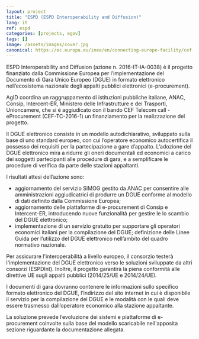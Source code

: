 ```yaml
---
layout: project
title: "ESPD (ESPD Interoperability and Diffusion)"
lang: it
ref: espd
categories: [projects, egov]
tags: []
image: /assets/images/cover.jpg
canonical: https://ec.europa.eu/inea/en/connecting-europe-facility/cef-telecom/2016-it-ia-0038
---
```


ESPD Interoperability and Diffusion (azione n. 2016-IT-IA-0038) è il progetto finanziato dalla Commissione Europea per l’implementazione del Documento di Gara Unico Europeo (DGUE) in formato elettronico nell’ecosistema nazionale degli appalti pubblici elettronici (e-procurement).

AgID coordina un raggruppamento di istituzioni pubbliche italiane, ANAC, Consip, Intercent-ER,   Ministero delle Infrastrutture e dei Trasporti, Unioncamere, che si è aggiudicato con il bando  CEF Telecom call - eProcurement (CEF-TC-2016-1) un finanziamento per la realizzazione del progetto.

Il DGUE elettronico consiste in un modello autodichiarativo, sviluppato sulla base di uno standard europeo, con cui l’operatore economico autocertifica il possesso dei requisiti per la partecipazione a gare d’appalto.  L’adozione del DGUE elettronico mira a ridurre gli oneri documentali ed economici a carico dei soggetti partecipanti alle procedure di gara, e a semplificare le procedure di verifica da parte delle stazioni appaltanti.

I risultati attesi dell’azione sono:

* aggiornamento del servizio SIMOG gestito da ANAC per consentire alle amministrazioni aggiudicatrici di produrre un DGUE conforme al modello di dati definito dalla Commissione Europea;
* aggiornamento delle piattaforme di e-procurement di Consip e Intercent-ER, introducendo nuove funzionalità per gestire le lo scambio del DGUE elettronico;
* implementazione di un servizio gratuito per supportare gli operatori economici italiani per la compilazione del DGUE;
definizione delle Linee Guida per l’utilizzo del DGUE elettronico nell’ambito del quadro normativo nazionale.

Per assicurare l'interoperabilità a livello europeo, il consorzio testerà l'implementazione del DGUE elettronico verso le soluzioni sviluppate da altri consorzi (ESPDInt).  Inoltre, il progetto garantirà la piena conformità alle direttive UE sugli appalti pubblici (2014/25/UE e 2014/24/UE).

I documenti di gara dovranno contenere le informazioni sullo specifico formato elettronico del DGUE, l’indirizzo del sito internet in cui è disponibile il servizio per la compilazione del DGUE e le modalità con le quali deve essere trasmesso dall’operatore economico alla stazione appaltante.

La soluzione prevede l’evoluzione dei sistemi e piattaforme di e-procurement coinvolte sulla base del modello scaricabile nell'apposita sezione riguardante la documentazione allegata.
